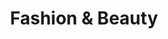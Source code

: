 ---
description: Fashion and Beauty are a powerful form of self-expression. This category documents style through inspiring shots of street fashion, skincare products, avant-garde editorial photographs, and more.
menus: "main"
title: Fashion & Beauty
#type: gallery
weight: 2
featured_image: mina-rad-V94CguEmeos-unsplash.jpg
categories: ["beauty", "fashion"]
params:
  theme: light
---